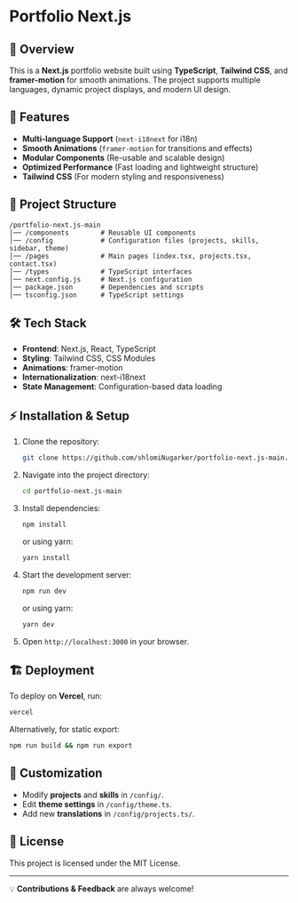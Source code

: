 # Portfolio Next.js

## 📌 Overview
This is a **Next.js** portfolio website built using **TypeScript**, **Tailwind CSS**, and **framer-motion** for smooth animations. The project supports multiple languages, dynamic project displays, and modern UI design.

## 🚀 Features
- **Multi-language Support** (`next-i18next` for i18n)
- **Smooth Animations** (`framer-motion` for transitions and effects)
- **Modular Components** (Re-usable and scalable design)
- **Optimized Performance** (Fast loading and lightweight structure)
- **Tailwind CSS** (For modern styling and responsiveness)

## 📂 Project Structure
```
/portfolio-next.js-main
│── /components        # Reusable UI components
│── /config            # Configuration files (projects, skills, sidebar, theme)
│── /pages             # Main pages (index.tsx, projects.tsx, contact.tsx)
│── /types             # TypeScript interfaces
│── next.config.js     # Next.js configuration
│── package.json       # Dependencies and scripts
│── tsconfig.json      # TypeScript settings
```

## 🛠 Tech Stack
- **Frontend**: Next.js, React, TypeScript
- **Styling**: Tailwind CSS, CSS Modules
- **Animations**: framer-motion
- **Internationalization**: next-i18next
- **State Management**: Configuration-based data loading

## ⚡ Installation & Setup
1. Clone the repository:
   ```sh
   git clone https://github.com/shlomiNugarker/portfolio-next.js-main.git
   ```
2. Navigate into the project directory:
   ```sh
   cd portfolio-next.js-main
   ```
3. Install dependencies:
   ```sh
   npm install
   ```
   or using yarn:
   ```sh
   yarn install
   ```
4. Start the development server:
   ```sh
   npm run dev
   ```
   or using yarn:
   ```sh
   yarn dev
   ```
5. Open `http://localhost:3000` in your browser.

## 🏗 Deployment
To deploy on **Vercel**, run:
```sh
vercel
```
Alternatively, for static export:
```sh
npm run build && npm run export
```

## 🔧 Customization
- Modify **projects** and **skills** in `/config/`.
- Edit **theme settings** in `/config/theme.ts`.
- Add new **translations** in `/config/projects.ts/`.

## 📜 License
This project is licensed under the MIT License.

---

💡 **Contributions & Feedback** are always welcome!


